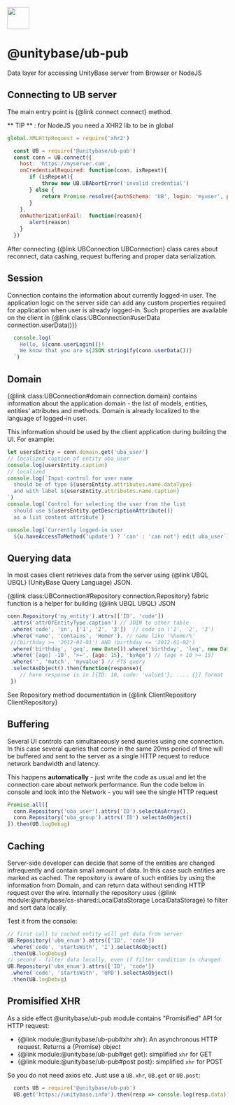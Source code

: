 <a href="https://unitybase.info/"> <img src="https://unitybase.info/favicon.ico" height="50"/></a>

# @unitybase/ub-pub
Data layer for accessing UnityBase server from Browser or NodeJS

## Connecting to UB server
The main entry point is {@link connect connect} method.

** TIP ** : for NodeJS you need a XHR2 lib to be in global
```javascript
global.XMLHttpRequest = require('xhr2')
```

```javascript
  const UB = require('@unitybase/ub-pub')
  const conn = UB.connect({
    host: 'https://myserver.com',
    onCredentialRequired: function(conn, isRepeat){
       if (isRepeat){
           throw new UB.UBAbortError('invalid credential')
       } else {
           return Promise.resolve({authSchema: 'UB', login: 'myuser', password: 'mypassword'})
       }
    },
    onAuthorizationFail:  function(reason){
       alert(reason)
    }
  })
```

After connecting {@link UBConnection UBConnection} class cares about reconnect, data cashing,
request buffering and proper data serialization.

## Session

Connection contains the information about currently logged-in user.
The application logic on the server side can add any custom properties
required for application when user is already logged-in.
Such properties are available on the client in {@link class:UBConnection#userData connection.userData()}}

```javascript
  console.log(`
    Hello, ${conn.userLogin()}!
    We know that you are ${JSON.stringify(conn.userData())}
  `)
```

## Domain
{@link class:UBConnection#domain connection.domain} contains information about the
application domain - the list of models, entities, entities' attributes and methods.
Domain is already localized to the language of logged-in user.

This information should be used by the client application during building the UI.
For example:

```javascript
let usersEntity = conn.domain.get('uba_user')
// localized caption of entity uba_user
console.log(usersEntity.caption)
// localized
console.log(`Input control for user name
  should be of type ${usersEntity.attributes.name.dataType}
  and with label ${usersEntity.attributes.name.caption}
`)
console.log(`Control for selecting the user from the list
  should use ${usersEntity.getDescriptionAttribute()}
  as a list content attribute`)

console.log(`Currently logged-in user
  ${u.haveAccessToMethod('update') ? 'can' : 'can not'} edit uba_user`)
```

## Querying data

In most cases client retrieves data from the server using {@link UBQL UBQL} (UnityBase Query Language) JSON.

{@link class:UBConnection#Repository connection.Repository} fabric function is a helper
for building {@link UBQL UBQL} JSON

```javascript
conn.Repository('my_entity').attrs(['ID', 'code'])
 .attrs('attrOfEntityType.caption') // JOIN to other table
 .where('code', 'in', ['1', '2', '3'])  // code in ('1', '2', '3')
 .where('name', 'contains', 'Homer'). // name like '%homer%'
 //(birthday >= '2012-01-01') AND (birthday <= '2012-01-02')
 .where('birthday', 'geq', new Date()).where('birthday', 'leq', new Date() + 10)
 .where('[age] -10', '>=', {age: 15}, 'byAge') // (age + 10 >= 15)
 .where('', 'match', 'myvalue') // FTS query
 .selectAsObject().then(function(response){
    // here response is in [{ID: 10, code: 'value1'}, .... {}] format
 })
```

See Repository method documentation in {@link ClientRepository ClientRepository}

## Buffering

Several UI controls can simultaneously send queries using one connection.
In this case several queries that come in the same 20ms period of time will
be buffered and sent to the server as a single HTTP request to reduce
network bandwidth and latency.

This happens **automatically** - just write the code as usual and let the connection
care about network performance. Run the code below in console and look into the Network -
you will see the single HTTP request

```javascript
Promise.all([
  conn.Repository('uba_user').attrs('ID').selectAsArray(),
  conn.Repository('uba_group').attrs('ID').selectAsObject()
]).then(UB.logDebug)
```

## Caching
Server-side developer can decide that some of the entities are changed infrequently and
 contain small amount of data. In this case such entities are marked as cached.
The repository is aware of such entities by using the information from Domain, and can return data
without sending HTTP request over the wire. Internally the repository uses
{@link module:@unitybase/cs-shared:LocalDataStorage LocalDataStorage} to filter and sort data locally.

Test it from the console:
```javascript
// first call to cached entity will get data from server
UB.Repository('ubm_enum').attrs(['ID', 'code'])
 .where('code', 'startsWith', 'I').selectAsObject()
 .then(UB.logDebug)
// second - filter data locally, even if filter condition is changed
UB.Repository('ubm_enum').attrs(['ID', 'code'])
 .where('code', 'startsWith', 'UPD').selectAsObject()
 .then(UB.logDebug)
```

## Promisified XHR
As a side effect @unitybase/ub-pub module contains "Promisified" API for HTTP request:
 - {@link module:@unitybase/ub-pub#xhr xhr}: An asynchronous HTTP request. Returns a {Promise} object
 - {@link module:@unitybase/ub-pub#get get}: simplified `xhr` for GET
 - {@link module:@unitybase/ub-pub#post post}: simplified `xhr` for POST

So you do not need axios etc. Just use a `UB.xhr`, `UB.get` or `UB.post`:

```javascript
  conts UB = require('@unitybase/ub-pub')
  UB.get('https://unitybase.info').then(resp => console.log(resp.data))
```